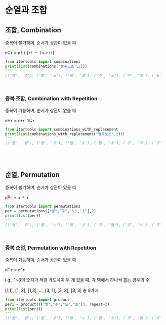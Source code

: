 # 순열과 조합

## 조합, Combination

중복이 불가하며, 순서가 상관이 없을 때

`n`C`r` = `n!` / {`r! * (n-r)!`}

```python
from itertools import combinations
print(list(combinations('빨주노초',2)))
"""
[('빨', '주'), ('빨', '노'), ('빨', '초'), ('주', '노'), ('주', '초'), ('노', '초')]"""
```

<br>

### 중복 조합, Combination with Repetition

중복이 가능하며, 순서가 상관이 없을 때

`n`H`r` = `n+r-1`C`r`

```python
from itertools import combinations_with_replacement
print(list(combinations_with_replacement("빨주노초",2)))
"""
[('빨', '빨'), ('빨', '주'), ('빨', '노'), ('빨', '초'), ('주', '주'), ('주', '노'), ('주', '초'), ('노', '노'), ('노', '초'), ('초', '초')]"""
```

<br><br>

## 순열, Permutation

중복이 불가하며, 순서가 상관이 있을 때

`n`P`r` = `n * r`

```python
from itertools import permutations
per = permutations(["빨","주","노","초"],2)
print(list(per))
"""
[('빨', '주'), ('빨', '노'), ('빨', '초'), ('주', '빨'), ('주', '노'), ('주', '초'), ('노', '빨'), ('노', '주'), ('노', '초'), ('초', '빨'), ('초', '주'), ('초', '노')]"""
```

<br>

### 중복 순열, Permutation with Repetition

중복이 가능하며, 순서가 상관이 있을 때

`n`Π`r` = `n^r`

i.g., 1~3의 숫자가 적힌 카드덱이 두 개 있을 때, 각 덱에서 하나씩 뽑는 경우의 수

[1,1], [1, 2], [1,3], ..., [3, 1], [3, 2], [3, 3] 총 9가지

```python
from itertools import product
per1 = product((["빨","주","노","초"]), repeat=2)
print(list(per1))
"""
[('빨', '빨'), ('빨', '주'), ('빨', '노'), ('빨', '초'), ('주', '빨'), ('주', '주'), ('주', '노'), ('주', '초'), ('노', '빨'), ('노', '주'), ('노', '노'), ('노', '초'), ('초', '빨'), ('초', '주'), ('초', '노'), ('초', '초')]"""
```